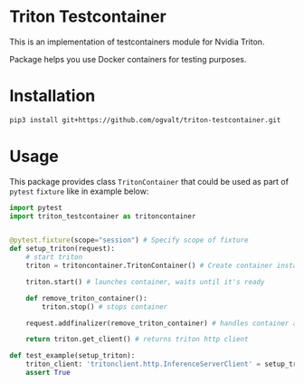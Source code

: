 # Triton Testcontainer

This is an implementation of testcontainers module for Nvidia Triton.

Package helps you use Docker containers for testing purposes.

# Installation

```bash
pip3 install git+https://github.com/ogvalt/triton-testcontainer.git
```

# Usage

This package provides class `TritonContainer` that could be used as part of `pytest` `fixture` like in example below:

```python
import pytest
import triton_testcontainer as tritoncontainer


@pytest.fixture(scope="session") # Specify scope of fixture
def setup_triton(request):
    # start triton
    triton = tritoncontainer.TritonContainer() # Create container instance

    triton.start() # launches container, waits until it's ready

    def remove_triton_container(): 
        triton.stop() # stops container

    request.addfinalizer(remove_triton_container) # handles container at the end of testing session

    return triton.get_client() # returns triton http client 

def test_example(setup_triton):
    triton_client: 'tritonclient.http.InferenceServerClient' = setup_triton
    assert True
```